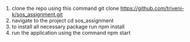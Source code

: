 1. clone the repo using this command
   git clone https://github.com/triveni-k/sos_assignment.git
2. navigate to the project
    cd sos_assignment
3. to install all necessary package
    run npm install
4. run the application using the command
    npm start
